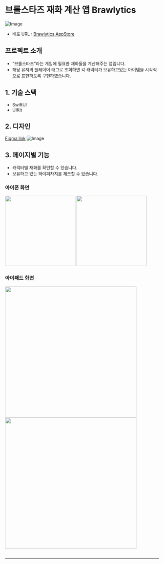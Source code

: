 


# 브롤스타즈 재화 계산 앱 Brawlytics
![Image](https://github.com/user-attachments/assets/1f4d539d-17e6-4127-9df7-03e2d92c9f53)
- 배포 URL : [Brawlytics AppStore](https://apps.apple.com/kr/app/brawlytics/id6739213360)


## 프로젝트 소개
- “브롤스타즈”라는 게임에 필요한 재화들을 계산해주는 앱입니다.
- 해당 유저의 플레이어 태그로 조회하면 각 캐릭터가 보유하고있는 아이템을 시각적으로 표현하도록 구현하였습니다.



## 1. 기술 스택
- SwiftUI
- UIKit


## 2. 디자인
[Figma link](https://www.figma.com/design/jWpuBQzDTwhfb0U3eHG2eL/%EB%B8%8C%EB%A1%A4%EC%8A%A4%ED%83%80%EC%A6%88-%EC%A0%84%EC%A0%81-%EA%B2%80%EC%83%89-%EC%95%B1?node-id=0-1&p=f&t=tyCw6cV9YpUzCeee-0)
![Image](https://github.com/user-attachments/assets/abf601d9-3659-4e47-a4d1-8d84cf0ac788)



## 3. 페이지별 기능
- 캐릭터별 재화를 확인할 수 있습니다.
- 보유하고 있는 하이퍼차지를 체크할 수 있습니다.

### 아이폰 화면
<div>
  <img width="230" src="https://github.com/user-attachments/assets/c3961830-3531-4100-8ff4-ee3df598b7d1" />
  <img width="230" src="https://github.com/user-attachments/assets/643b423a-7675-4828-801f-cd65883821dc" />
</div> 


### 아이패드 화면
<div>
  <img width="430" src="https://github.com/user-attachments/assets/310fa835-81fc-4666-a911-7c5d865ef742" />
  <img width="430" src="https://github.com/user-attachments/assets/665dc8cb-9b40-470d-8518-a062ea6dec4d" />
</div> 

</br>


---
